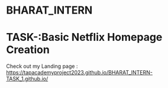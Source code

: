# BHARAT_INTERN
# TASK-:Basic Netflix Homepage Creation
Check out my Landing page :  https://tapacademyproject2023.github.io/BHARAT_INTERN-TASK_1.github.io/
